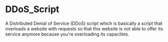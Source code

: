 # DDoS_Script
A Distributed Denial of Service (DDoS) script which is basically a script that overloads a website with requests so that this website is not able to offer its service anymore because you're overloading its capacities.
